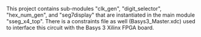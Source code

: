 This project contains sub-modules "clk_gen", "digit_selector", "hex_num_gen", and "seg7display" that are
instantiated in the main module "sseg_x4_top". There is a constraints file as well (Basys3_Master.xdc) used to interface
this circuit with the Basys 3 Xilinx FPGA board.
